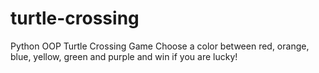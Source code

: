 # turtle-crossing
Python OOP Turtle Crossing Game
Choose a color between red, orange, blue, yellow, green and purple and win if you are lucky!
